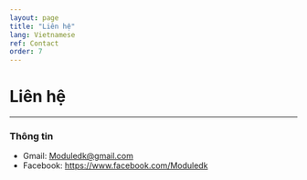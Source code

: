 ```yaml
---
layout: page
title: "Liên hệ"
lang: Vietnamese
ref: Contact
order: 7
---
```

# Liên hệ
---

### Thông tin
* Gmail: Moduledk@gmail.com
* Facebook: https://www.facebook.com/Moduledk
